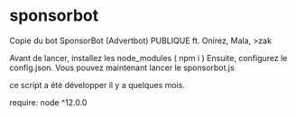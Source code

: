 # sponsorbot
Copie du bot SponsorBot (Advertbot) PUBLIQUE ft. Onirez, Mala, >zak


Avant de lancer, installez les node_modules ( npm i )
Ensuite, configurez le config.json.
Vous pouvez maintenant lancer le sponsorbot.js

ce script a été développer il y a quelques mois.


require:
node ^12.0.0
